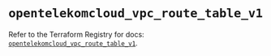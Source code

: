 # `opentelekomcloud_vpc_route_table_v1`

Refer to the Terraform Registry for docs: [`opentelekomcloud_vpc_route_table_v1`](https://registry.terraform.io/providers/opentelekomcloud/opentelekomcloud/1.36.9/docs/resources/vpc_route_table_v1).
